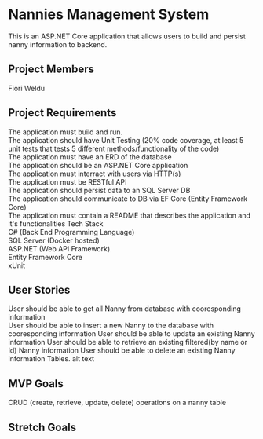 # Nannies Management System
This is an ASP.NET Core application that allows users to build and persist nanny information to backend.

## Project Members
Fiori Weldu

## Project Requirements
The application must build and run. <br/>
The application should have Unit Testing (20% code coverage, at least 5 unit tests that tests 5 different methods/functionality of the code)<br/>
The application must have an ERD of the database<br/>
The application should be an ASP.NET Core application<br/>
The application must interract with users via HTTP(s)<br/>
The application must be RESTful API<br/>
The application should persist data to an SQL Server DB<br/>
The application should communicate to DB via EF Core (Entity Framework Core)<br/>
The application must contain a README that describes the application and it's functionalities
Tech Stack<br/>
C# (Back End Programming Language)<br/>
SQL Server (Docker hosted)<br/>
ASP.NET (Web API Framework)<br/>
Entity Framework Core<br/>
xUnit<br/>

## User Stories
User should be able to get all  Nanny from database with cooresponding information<br/>
User should be able to insert a new Nanny to the database with cooresponding information
User should be able to update an existing Nanny information
User should be able to retrieve an existing filtered(by name or Id) Nanny information
User should be able to delete an existing Nanny information
Tables.
alt text

## MVP Goals
CRUD (create, retrieve, update, delete) operations on a nanny table

## Stretch Goals

